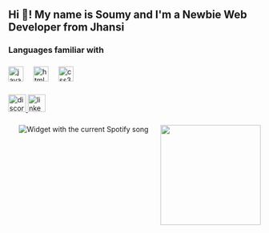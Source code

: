 <h2 align="left">Hi 👋! My name is Soumy and I'm a Newbie Web Developer from Jhansi</h2>

###

<h3 align="left">Languages familiar with</h3>

###

<div align="left">
  <img src="https://cdn.jsdelivr.net/gh/devicons/devicon/icons/javascript/javascript-original.svg" height="30" alt="javascript logo"  />
  <img width="12" />
  <img src="https://cdn.jsdelivr.net/gh/devicons/devicon/icons/html5/html5-original.svg" height="30" alt="html5 logo"  />
  <img width="12" />
  <img src="https://cdn.jsdelivr.net/gh/devicons/devicon/icons/css3/css3-original.svg" height="30" alt="css3 logo"  />
</div>

###

<div align="left">
  <a href="https://discord.com/users/1115658967012626542" target="_blank">
    <img src="https://img.shields.io/static/v1?message=Discord&logo=discord&label=&color=7289DA&logoColor=white&labelColor=&style=for-the-badge" height="35" alt="discord logo"  />
  </a>
  <a href="www.linkedin.com/in/ soumy-agarwal-mhms" target="_blank">
    <img src="https://img.shields.io/static/v1?message=LinkedIn&logo=linkedin&label=&color=0077B5&logoColor=white&labelColor=&style=for-the-badge" height="35" alt="linkedin logo"  />
  </a>
</div>

###

<img align="right" height="200" src="https://images-ext-1.discordapp.net/external/zieYF4OK_H0s07fge5CheYrWNN9cy4CxytoERFF7gPE/%3Fwidth%3D400%26height%3D224/https/images-ext-2.discordapp.net/external/xGgMi1RfapUGygk-wEFuFV8ZQ6SZMMd8cPqHMvS0WGs/https/i.pinimg.com/originals/c4/95/14/c495143c99f68bd9e5c161882216e9d7.gif"  />

###

<div align="center">
  <img src="https://spotify-lake-chi.vercel.app/api/spotify?" alt="Widget with the current Spotify song"  />
</div>

###
